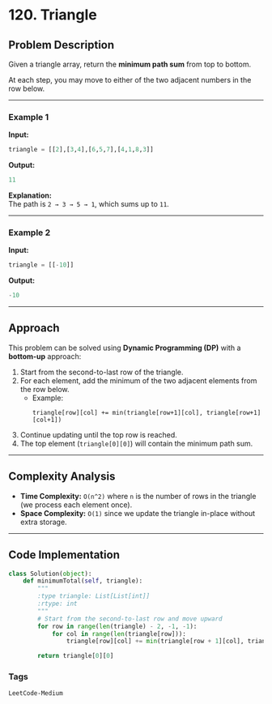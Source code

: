 # 120. Triangle

## Problem Description
Given a triangle array, return the **minimum path sum** from top to bottom.  

At each step, you may move to either of the two adjacent numbers in the row below.

---

### Example 1
**Input:**  
```python
triangle = [[2],[3,4],[6,5,7],[4,1,8,3]]
```

**Output:**  
```python
11
```

**Explanation:**  
The path is `2 → 3 → 5 → 1`, which sums up to `11`.

---

### Example 2
**Input:**  
```python
triangle = [[-10]]
```

**Output:**
```python  
-10
```

---

## Approach
This problem can be solved using **Dynamic Programming (DP)** with a **bottom-up** approach:

1. Start from the second-to-last row of the triangle.  
2. For each element, add the minimum of the two adjacent elements from the row below.  
   - Example:  
     ```
     triangle[row][col] += min(triangle[row+1][col], triangle[row+1][col+1])
     ```
3. Continue updating until the top row is reached.  
4. The top element (`triangle[0][0]`) will contain the minimum path sum.

---

## Complexity Analysis
- **Time Complexity:** `O(n^2)` where `n` is the number of rows in the triangle (we process each element once).  
- **Space Complexity:** `O(1)` since we update the triangle in-place without extra storage.  

---

## Code Implementation
```python
class Solution(object):
    def minimumTotal(self, triangle):
        """
        :type triangle: List[List[int]]
        :rtype: int
        """
        # Start from the second-to-last row and move upward
        for row in range(len(triangle) - 2, -1, -1):
            for col in range(len(triangle[row])):
                triangle[row][col] += min(triangle[row + 1][col], triangle[row + 1][col + 1])

        return triangle[0][0]
```

### Tags

`LeetCode-Medium`